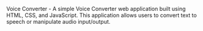 Voice Converter - 
A simple Voice Converter web application built using HTML, CSS, and JavaScript. This application allows users to convert text to speech or manipulate audio input/output.
